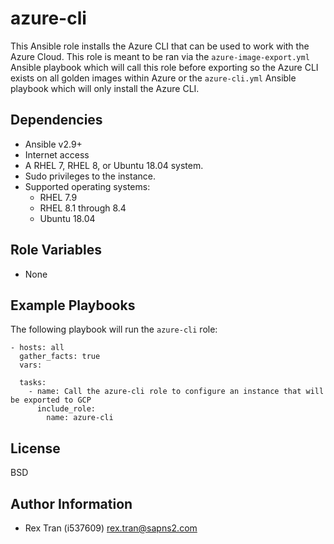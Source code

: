 azure-cli
==================

This Ansible role installs the Azure CLI that can be used to work with the Azure Cloud. This role is meant to be ran via the `azure-image-export.yml` Ansible playbook which will call this role before exporting so the Azure CLI exists on all golden images within Azure or the `azure-cli.yml` Ansible playbook which will only install the Azure CLI.

Dependencies
------------

* Ansible v2.9+
* Internet access
* A RHEL 7, RHEL 8, or Ubuntu 18.04 system.
* Sudo privileges to the instance.
* Supported operating systems:
  * RHEL 7.9
  * RHEL 8.1 through 8.4
  * Ubuntu 18.04

Role Variables
--------------

* None

Example Playbooks
----------------

The following playbook will run the `azure-cli` role:
```
- hosts: all
  gather_facts: true
  vars:

  tasks:
    - name: Call the azure-cli role to configure an instance that will be exported to GCP
      include_role:
        name: azure-cli
```

License
-------

BSD

Author Information
------------------

* Rex Tran (i537609) rex.tran@sapns2.com
